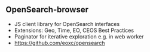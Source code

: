 ##  OpenSearch-browser

- JS client library for OpenSearch interfaces
- Extensions: Geo, Time, EO, CEOS Best Practices
- Paginator for iterative exploration e.g. in web worker
- https://github.com/eoxc/opensearch
